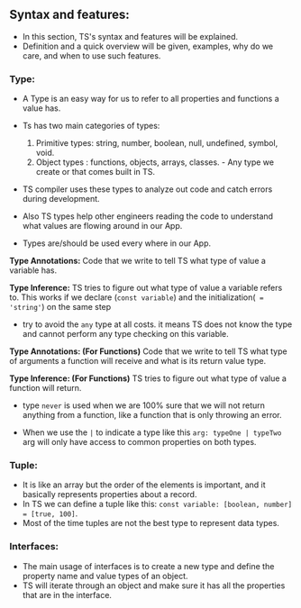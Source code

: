 ## Syntax and features:

  * In this section, TS's syntax and features will be explained.
  * Definition and a quick overview will be given, examples, why do we care, and when to use such features.

### Type:

  * A Type is an easy way for us to refer to all properties and functions a value has.
  * Ts has two main categories of types:
    1. Primitive types: string, number, boolean, null, undefined, symbol, void.
    2. Object types : functions, objects, arrays, classes. - Any type we create or that comes built in TS.

  * TS compiler uses these types to analyze out code and catch errors during development.
  * Also TS types help other engineers reading the code to understand what values are flowing around in our App.
  * Types are/should be used every where in our App.

  **Type Annotations:** Code that we write to tell TS what type of value a variable has.

  **Type Inference:** TS tries to figure out what type of value a variable refers to. This works if we declare (`const variable`) and the initialization(` = 'string'`) on the same step

  * try to avoid the `any` type at all costs. it means TS does not know the type and cannot perform any type checking on this variable.

  **Type Annotations: (For Functions)** Code that we write to tell TS what type of arguments a function will receive and what is its return value type.

  **Type Inference: (For Functions)** TS tries to figure out what type of value a function will return.

  * type `never` is used when we are 100% sure that we will not return anything from a function, like a function that is only throwing an error.

  * When we use the `|` to indicate a type like this `arg: typeOne | typeTwo` arg will only have access to common properties on both types.

### Tuple:

  * It is like an array but the order of the elements is important, and it basically represents properties about a record.
  * In TS we can define a tuple like this: `const variable: [boolean, number] = [true, 100]`.
  * Most of the time tuples are not the best type to represent data types.

### Interfaces:

  * The main usage of interfaces is to create a new type and define the property name and value types of an object.
  * TS will iterate through an object and make sure it has all the properties that are in the interface.

